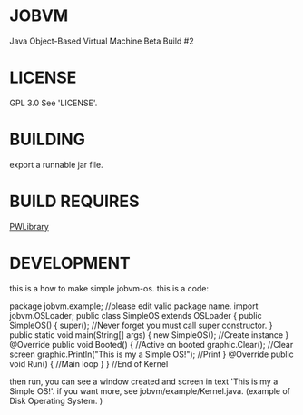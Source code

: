 # JOBVM
Java Object-Based Virtual Machine
Beta Build #2
# LICENSE
GPL 3.0
See 'LICENSE'.
# BUILDING
export a runnable jar file.
# BUILD REQUIRES
[PWLibrary](https://github.com/GodToRun/PWLibrary)
# DEVELOPMENT
this is a how to make simple jobvm-os.
this is a code:

package jobvm.example; //please edit valid package name.
import jobvm.OSLoader;
public class SimpleOS extends OSLoader {
	public SimpleOS() {
		super(); //Never forget you must call super constructor.
	}
	public static void main(String[] args) {
		new SimpleOS(); //Create instance
	}
	@Override
	public void Booted() { //Active on booted
		graphic.Clear(); //Clear screen
		graphic.Println("This is my a Simple OS!"); //Print
	}
	@Override
	public void Run() { //Main loop
	}
}
//End of Kernel

then run, you can see a window created and screen in text 'This is my a Simple OS!'.
if you want more, see jobvm/example/Kernel.java. (example of Disk Operating System. )
